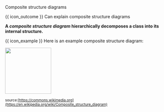 <span id="title">Composite structure diagrams</span>

<span id="prereqs"></span>

<span id="outcomes">{{ icon_outcome }} Can explain composite structure diagrams</span>

<div id="body">

**A _composite structure diagram_ hierarchically decomposes a class into its internal structure.**

<box>

{{ icon_example }} Here is an example composite structure diagram:

<img src="{{baseUrl}}/modeling/modelingStructures/compositeStructureDiagrams/images/diagram.png" height="150" />
<br>

<sub>source:[https://commons.wikimedia.org](https://en.wikipedia.org/wiki/Composite_structure_diagram)</sub>

</box>
</div>

<div id="extras">
</div>
